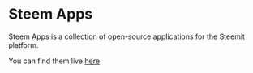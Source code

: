 # Steem Apps
Steem Apps is a collection of open-source applications for the Steemit platform.

You can find them live [here](https://steem.kasperfred.com/)